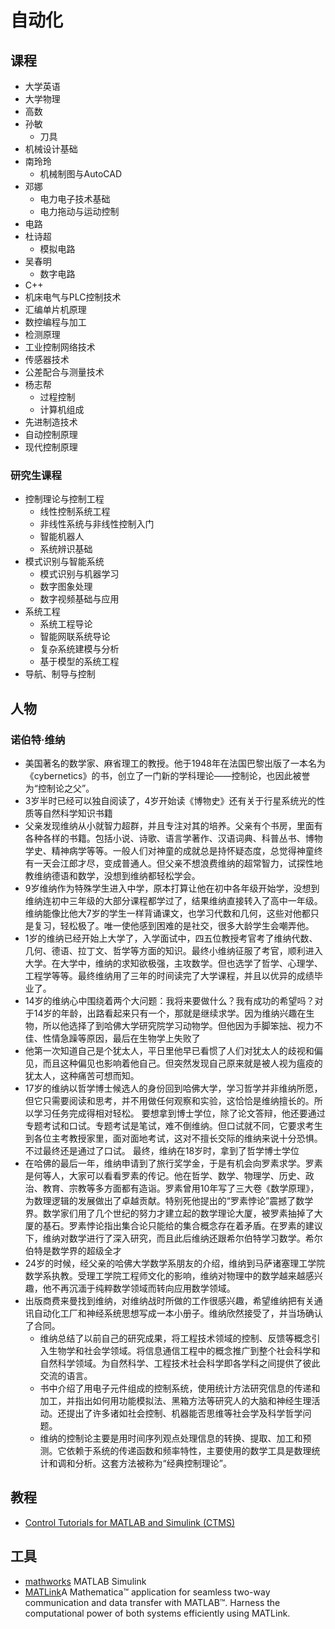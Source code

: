 # 自动化

## 课程

* 大学英语
* 大学物理
* 高数
* 孙敏
	* 刀具
* 机械设计基础
* 南玲玲
	* 机械制图与AutoCAD
* 邓娜
	* 电力电子技术基础
	* 电力拖动与运动控制
* 电路
* 杜诗超
	* 模拟电路
* 吴春明
	* 数字电路
* C++
* 机床电气与PLC控制技术
* 汇编单片机原理
* 数控编程与加工
* 检测原理
* 工业控制网络技术
* 传感器技术
* 公差配合与测量技术
* 杨志帮
	* 过程控制
	* 计算机组成
* 先进制造技术
* 自动控制原理
* 现代控制原理

### 研究生课程

* 控制理论与控制工程
  - 线性控制系统工程
  - 非线性系统与非线性控制入门
  - 智能机器人
  - 系统辨识基础
* 模式识别与智能系统
  - 模式识别与机器学习
  - 数字图象处理
  - 数字视频基础与应用
* 系统工程
  - 系统工程导论
  - 智能网联系统导论
  - 复杂系统建模与分析
  - 基于模型的系统工程
* 导航、制导与控制

## 人物

### 诺伯特·维纳

* 美国著名的数学家、麻省理工的教授。他于1948年在法国巴黎出版了一本名为《cybernetics》的书，创立了一门新的学科理论——控制论，也因此被誉为“控制论之父”。
* 3岁半时已经可以独自阅读了，4岁开始读《博物史》还有关于行星系统光的性质等自然科学知识书籍
* 父亲发现维纳从小就智力超群，并且专注对其的培养。父亲有个书房，里面有各种各样的书籍。包括小说、诗歌、语言学著作、汉语词典、科普丛书、博物学史、精神病学等等。一般人们对神童的成就总是持怀疑态度，总觉得神童终有一天会江郎才尽，变成普通人。但父亲不想浪费维纳的超常智力，试探性地教维纳德语和数学，没想到维纳都轻松学会。
* 9岁维纳作为特殊学生进入中学，原本打算让他在初中各年级开始学，没想到维纳连初中三年级的大部分课程都学过了，结果维纳直接转入了高中一年级。维纳能像比他大7岁的学生一样背诵课文，也学习代数和几何，这些对他都只是复习，轻松极了。唯一使他感到困难的是社交，很多大龄学生会嘲弄他。
* 1岁的维纳已经开始上大学了，入学面试中，四五位教授考官考了维纳代数、几何、德语、拉丁文、哲学等方面的知识。最终小维纳征服了考官，顺利进入大学。在大学中，维纳的求知欲极强，主攻数学。但也选学了哲学、心理学、工程学等等。最终维纳用了三年的时间读完了大学课程，并且以优异的成绩毕业了。
* 14岁的维纳心中围绕着两个大问题：我将来要做什么？我有成功的希望吗？对于14岁的年龄，出路看起来只有一个，那就是继续求学。因为维纳兴趣在生物，所以他选择了到哈佛大学研究院学习动物学。但他因为手脚笨拙、视力不佳、性情急躁等原因，最后在生物学上失败了
* 他第一次知道自己是个犹太人，平日里他早已看惯了人们对犹太人的歧视和偏见，而且这种偏见也影响着他自己。但突然发现自己原来就是被人视为瘟疫的犹太人，这种痛苦可想而知。
* 17岁的维纳以哲学博士候选人的身份回到哈佛大学，学习哲学并非维纳所愿，但它只需要阅读和思考，并不用做任何观察和实验，这恰恰是维纳擅长的。所以学习任务完成得相对轻松。 要想拿到博士学位，除了论文答辩，他还要通过专题考试和口试。专题考试是笔试，难不倒维纳。但口试就不同，它要求考生到各位主考教授家里，面对面地考试，这对不擅长交际的维纳来说十分恐惧。不过最终还是通过了口试。 最终，维纳在18岁时，拿到了哲学博士学位
* 在哈佛的最后一年，维纳申请到了旅行奖学金，于是有机会向罗素求学。罗素是何等人，大家可以看看罗素的传记。他在哲学、数学、物理学、历史、政治、教育、宗教等多方面都有造诣。罗素曾用10年写了三大卷《数学原理》，为数理逻辑的发展做出了卓越贡献。特别死他提出的“罗素悖论”震撼了数学界。数学家们用了几个世纪的努力才建立起的数学理论大厦，被罗素抽掉了大厦的基石。罗素悖论指出集合论只能给的集合概念存在着矛盾。在罗素的建议下，维纳对数学进行了深入研究，而且此后维纳还跟希尔伯特学习数学。希尔伯特是数学界的超级全才
* 24岁的时候，经父亲的哈佛大学数学系朋友的介绍，维纳到马萨诸塞理工学院数学系执教。受理工学院工程师文化的影响，维纳对物理中的数学越来越感兴趣，他不再沉湎于纯粹数学领域而转向应用数学领域。
* 出版商费来曼找到维纳，对维纳战时所做的工作很感兴趣，希望维纳把有关通讯自动化工厂和神经系统思想写成一本小册子。维纳欣然接受了，并当场确认了合同。
  - 维纳总结了以前自己的研究成果，将工程技术领域的控制、反馈等概念引入生物学和社会学领域。将信息通信工程中的概念推广到整个社会科学和自然科学领域。为自然科学、工程技术社会科学即各学科之间提供了彼此交流的语言。
  - 书中介绍了用电子元件组成的控制系统，使用统计方法研究信息的传递和加工，并指出如何用功能模拟法、黑箱方法等研究人的大脑和神经生理活动。还提出了许多诸如社会控制、机器能否思维等社会学及科学哲学问题。
  - 维纳的控制论主要是用时间序列观点处理信息的转换、提取、加工和预测。它依赖于系统的传递函数和频率特性，主要使用的数学工具是数理统计和调和分析。这套方法被称为“经典控制理论”。

## 教程

* [Control Tutorials for MATLAB and Simulink (CTMS)](https://ctms.engin.umich.edu/CTMS/index.php)

## 工具

* [mathworks](https://ww2.mathworks.cn/) MATLAB Simulink
* [MATLink](http://matlink.org/)A Mathematica™ application for seamless two-way communication and data transfer with MATLAB™. Harness the computational power of both systems efficiently using MATLink.
